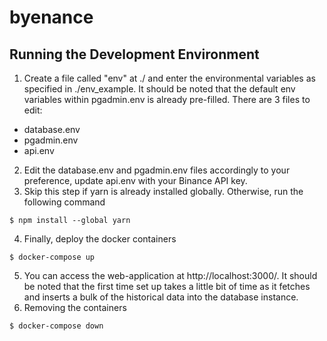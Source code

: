 # byenance

## Running the Development Environment
1. Create a file called "env" at ./ and enter the environmental variables as specified in ./env_example. It should be noted that the default env variables within pgadmin.env is already pre-filled. There are 3 files to edit:
- database.env
- pgadmin.env
- api.env
2. Edit the database.env and pgadmin.env files accordingly to your preference, update api.env with your Binance API key. 
3. Skip this step if yarn is already installed globally. Otherwise, run the following command 
```
$ npm install --global yarn
```
4. Finally, deploy the docker containers 
```
$ docker-compose up
```
5. You can access the web-application at http://localhost:3000/. It should be noted that the first time set up takes a little bit of time as it fetches and inserts a bulk of the historical data into the database instance. 
6. Removing the containers 
```
$ docker-compose down
